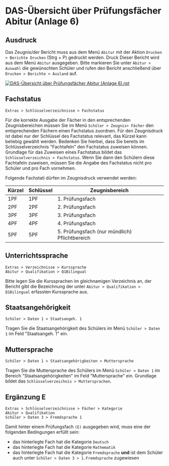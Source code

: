 ﻿# DAS-Übersicht über Prüfungsfächer Abitur (Anlage 6)

[2]:/assets/images/DAS/das34.png "DAS-Übersicht über Prüfungsfächer Abitur (Anlage 6).rpt"

## Ausdruck

Das Zeugnis/der Bericht muss aus dem Menü `Abitur` mit der Aktion `Drucken > Berichte Drucken` (Strg + P) gedruckt werden.
Druck
Dieser Bericht wird aus dem Menü `Abitur` ausgegeben. Bitte markieren Sie unter `Abitur > Auswahl` die gewünschten Schüler und rufen den Bericht anschließend über `Drucken > Berichte > Ausland` auf.

[![DAS-Übersicht über Prüfungsfächer Abitur (Anlage 6).rpt][2]][2]

## Fachstatus

 `Extras > Schlüsselverzeichnisse > Fachstatus`

Für die korrekte Ausgabe der Fächer in den entsprechenden Zeugnisbereichen müssen Sie im Menü `Schüler > Zeugnis> Fächer` den entsprechenden Fächern einen Fachstatus zuordnen. Für den Zeugnisdruck ist dabei nur der Schlüssel des Fachstatus relevant, das Kürzel kann beliebig gewählt werden. Bedenken Sie hierbei, dass Sie bereits im Schlüsselverzeichnis "Fachtafeln" den Fachstatus zuweisen können. Grundlage für das Zuweisen eines Fachstatus bildet das `Schlüsselverzeichnis > Fachstatus`. Wenn Sie dann den Schülern diese Fachtafeln zuweisen, müssen Sie die Angabe des Fachstatus nicht pro Schüler und pro Fach vornehmen.

Folgende Fachstati dürfen im Zeugnisdruck verwendet werden:

Kürzel |  Schlüssel | Zeugnisbereich
--|--|--
1PF | 1PF  | 1. Prüfungsfach
2PF  |  2PF  |  2. Prüfungsfach
3PF  |  3PF |  3. Prüfungsfach
4PF  |  4PF | 4. Prüfungsfach
5PF | 5PF | 5. Prüfungsfach (nur mündlich) Pflichtbereich

## Unterrichtssprache

`Extras > Verzeichnisse > Kurssprache`<br/> `Abitur > Qualifikation > Q1Bilingual`

Bitte legen Sie die Kurssprachen im gleichnamigen Verzeichnis an, der Bericht gibt die Bezeichnung der unter `Abitur > Qualifikation > Q1Bilingual` erfassten Kurssprache aus.

## Staatsangehörigkeit

`Schüler > Daten 1 > Staatsangeh. 1`

Tragen Sie die Staatsangehörigkeit des Schülers im Menü `Schüler > Daten 1` im Feld "Staatsangeh. 1" ein.

## Muttersprache

`Schüler > Daten 1 > Staatsangehörigkeiten > Muttersprache`

Tragen Sie die Muttersprache des Schülers im Menü `Schüler > Daten 1` im Bereich "Staatsangehörigkeiten" im Feld "Muttersprache" ein. Grundlage bildet das `Schlüsselverzeichnis > Muttersprachen`.

## Ergänzung E

`Extras > Schlüsselverzeichnisse > Fächer > Kategorie`<br/> `Abitur > Qualifikation`<br/>`Schüler > Daten 3 > Fremdsprache 1`

Damit hinter einem Prüfungsfach `(E)` ausgegeben wird, muss eine der folgenden Bedingungen erfüllt sein:

* das hinterlegte Fach hat die Kategorie `Deutsch`
* das hinterlegte Fach hat die Kategorie `Mathematik`
* das hinterlegte Fach hat die Kategorie `Fremdsprache` **und** ist dem Schüler auch unter `Schüler > Daten 3 > 1.Fremdsprache` zugewiesen 

